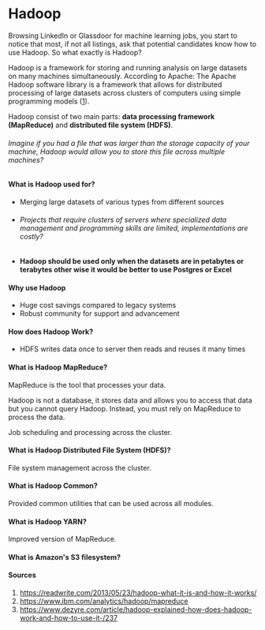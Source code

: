 # Hadoop

Browsing LinkedIn or Glassdoor for machine learning jobs, you start to notice that most, if not all listings, ask that potential candidates know how to use Hadoop. So what exactly is Hadoop?

Hadoop is a framework for storing and running analysis on large datasets on many machines simultaneously.
According to Apache: The Apache Hadoop software library is a framework that allows for distributed processing of large datasets across clusters of computers using simple programming models ([1](https://readwrite.com/2013/05/23/hadoop-what-it-is-and-how-it-works/)).

Hadoop consist of two main parts: **data processing framework (MapReduce)** and **distributed file system (HDFS)**.

###### Imagine if you had a file that was larger than the storage capacity of your machine, Hadoop would allow you to store this file across multiple machines?

#### What is Hadoop used for?

* Merging large datasets of various types from different sources
* ###### Projects that require clusters of servers where specialized data management and programming skills are limited, implementations are costly?
* **Hadoop should be used only when the datasets are in petabytes or terabytes other wise it would be better to use Postgres or Excel**

#### Why use Hadoop
* Huge cost savings compared to legacy systems
* Robust community for support and advancement

#### How does Hadoop Work?
* HDFS writes data once to server then reads and reuses it many times


#### What is Hadoop MapReduce?

MapReduce is the tool that processes your data.

Hadoop is not a database, it stores data and allows you to access that data but you cannot query Hadoop. Instead, you must rely on MapReduce to process the data.

Job scheduling and processing across the cluster.

#### What is Hadoop Distributed File System (HDFS)?

File system management across the cluster.

#### What is Hadoop Common?

Provided common utilities that can be used across all modules.

#### What is Hadoop YARN?

Improved version of MapReduce.

#### What is Amazon's S3 filesystem?

#### Sources
1. https://readwrite.com/2013/05/23/hadoop-what-it-is-and-how-it-works/
2. https://www.ibm.com/analytics/hadoop/mapreduce
3. https://www.dezyre.com/article/hadoop-explained-how-does-hadoop-work-and-how-to-use-it-/237
